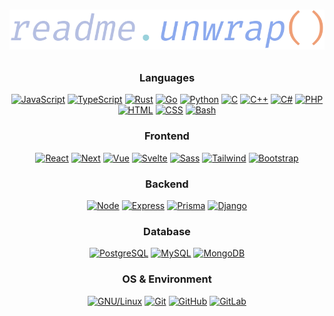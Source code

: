 # <p align="center"><img src="src/readme-unwrap.png" style="width: 450; margin: 1rem 0 0 0" /></p>

### <div style="text-align: center">Languages</div>
<div style="text-align: center">

[![JavaScript](https://skillicons.dev/icons?i=javascript)](https://developer.mozilla.org/en/docs/Web/JavaScript)
[![TypeScript](https://skillicons.dev/icons?i=typescript)](https://www.typescriptlang.org/)
[![Rust](https://skillicons.dev/icons?i=rust)](https://www.rust-lang.org/)
[![Go](https://skillicons.dev/icons?i=go)](https://go.dev/)
[![Python](https://skillicons.dev/icons?i=python)](https://www.python.org/)
[![C](https://skillicons.dev/icons?i=c)](https://gcc.gnu.org/)
[![C++](https://skillicons.dev/icons?i=cpp)](https://clang.llvm.org/cxx_status.html)
[![C#](https://skillicons.dev/icons?i=cs)](https://docs.microsoft.com/en-us/dotnet/csharp/)
[![PHP](https://skillicons.dev/icons?i=php)](https://www.php.net/)
[![HTML](https://skillicons.dev/icons?i=html)](https://developer.mozilla.org/en-US/docs/Web/HTML)
[![CSS](https://skillicons.dev/icons?i=css)](https://developer.mozilla.org/en-US/docs/Web/CSS)
[![Bash](https://skillicons.dev/icons?i=bash)](https://www.gnu.org/software/bash/)

</div>

### <div style="text-align: center">Frontend</div>
<div style="text-align: center">

[![React](https://skillicons.dev/icons?i=react)](https://react.dev/)
[![Next](https://skillicons.dev/icons?i=next)](https://nextjs.org/)
[![Vue](https://skillicons.dev/icons?i=vue)](https://vuejs.org/)
[![Svelte](https://skillicons.dev/icons?i=svelte)](https://svelte.dev/)
[![Sass](https://skillicons.dev/icons?i=sass)](https://sass-lang.com/)
[![Tailwind](https://skillicons.dev/icons?i=tailwind)](https://tailwindcss.com/)
[![Bootstrap](https://skillicons.dev/icons?i=bootstrap)](https://getbootstrap.com/)

</div>

### <div style="text-align: center">Backend</div>
<div style="text-align: center">

[![Node](https://skillicons.dev/icons?i=nodejs)](https://nodejs.org/en)
[![Express](https://skillicons.dev/icons?i=express)](https://expressjs.com/)
[![Prisma](https://skillicons.dev/icons?i=prisma)](https://www.prisma.io/)
[![Django](https://skillicons.dev/icons?i=django)](https://www.djangoproject.com/)

</div>

### <div style="text-align: center">Database</div>
<div style="text-align: center">

[![PostgreSQL](https://skillicons.dev/icons?i=postgresql)](https://www.postgresql.org/)
[![MySQL](https://skillicons.dev/icons?i=mysql)](https://www.mysql.com/)
[![MongoDB](https://skillicons.dev/icons?i=mongodb)](https://www.mongodb.com/)

</div>

### <div style="text-align: center">OS & Environment</div>
<div style="text-align: center">

[![GNU/Linux](https://skillicons.dev/icons?i=linux)](https://kernel.org/)
[![Git](https://skillicons.dev/icons?i=git)](https://git-scm.com/)
[![GitHub](https://skillicons.dev/icons?i=github)](https://github.com)
[![GitLab](https://skillicons.dev/icons?i=gitlab)](https://gitlab.com)

</div>